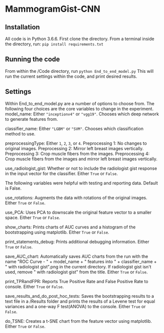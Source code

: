 # MammogramGist-CNN

## Installation
All code is in Python 3.6.6.
First clone the directory. From a terminal inside the directory, run:
```pip install requirements.txt```

## Running the code
From within the /Code directory, run
```python End_to_end_model.py```
This will run the current settings within the code, and print desired results.

## Settings
Within End_to_end_model.py are a number of options to choose from. The following four choices are the core variables to change in the experiment.
model_name: 
Either ```"inceptionv4"``` or ```"vgg19"```. Chooses which deep network to generate features from.

classifier_name:
Either ```"LGBM"``` or ```"SVM"```. Chooses which classification method to use.

preprocessingType:
Either ```1```, ```2```, ```3```, or ```4```. 
Preprocessing 1: No changes to original images.
Preprocessing 2: Mirror left breast images vertically.
Preprocessing 3: Crop muscle fibers from the images.
Preprocessing 4: Crop muscle fibers from the images and mirror left breast images vertically.

use_radiologist_gist:
Whether or not to include the radiologist gist response in the input vector for the classifier. Either ```True``` or ```False```.

The following variables were helpful with testing and reporting data. Default is False.

use_rotations:
Augments the data with rotations of the original images. Either ```True``` or ```False```.

use_PCA:
Uses PCA to downscale the original feature vector to a smaller space. Either ```True``` or ```False```.

show_charts:
Prints charts of AUC curves and a histogram of the bootstrapping using matplotlib. Either ```True``` or ```False```.

print_statements_debug:
Prints additional debugging information. Either ```True``` or ```False```.

save_AUC_chart:
Automatically saves AUC charts from the run with the name "ROC Curve - " + model_name + " features into " + classifier_name + " with radiologist gist".png in the current directory. If radiologist gist isn't used, remove " with radiologist gist" from the title. Either ```True``` or ```False```.

print_TPRandFPR:
Reports True Positive Rate and False Positive Rate to console. Either ```True``` or ```False```.

save_results_and_do_post_hoc_tests:
Saves the bootstrapping results to a text file in a /Results folder and prints the results of a Levene test for equal variances and a one-way F test(ANOVA) to the console. Either ```True``` or ```False```.

do_TSNE:
Creates a t-SNE chart from the feature vector using matplotlib. Either ```True``` or ```False```.
